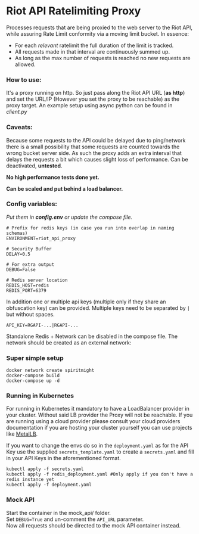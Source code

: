 # Riot API Ratelimiting Proxy

Processes requests that are being proxied to the web server to the Riot API,
while assuring Rate Limit conformity via a moving limit bucket. In essence:
- For each *relevant* ratelimit the full duration of the limit is tracked.
- All requests made in that interval are continuously summed up.
- As long as the max number of requests is reached no new requests are allowed.

### How to use:

It's a proxy running on http. So just pass along the Riot API URL (**as http**) and set the URL/IP (However you set the proxy to be reachable)
as the proxy target. An example setup using async python can be found in *client.py*


### Caveats:

Because some requests to the API could be delayed due to ping/network there is a small possibility that some requests are
counted towards the wrong bucket server side. As such the proxy adds an extra interval that delays the requests a bit which
causes slight loss of performance. Can be deactivated, **untested**.

**No high performance tests done yet.**

**Can be scaled and put behind a load balancer.**


### Config variables:
*Put them in **config.env** or update the compose file.*

```dotenv
# Prefix for redis keys (in case you run into overlap in naming schemas)
ENVIRONMENT=riot_api_proxy

# Security Buffer
DELAY=0.5

# For extra output
DEBUG=False

# Redis server location
REDIS_HOST=redis
REDIS_PORT=6379
```

In addition one or multiple api keys (multiple only if they share an obfuscation key) can be provided. Multiple
keys need to be separated by `|` but without spaces.
```dotenv
API_KEY=RGAPI-...|RGAPI-...
```

Standalone Redis + Network can be disabled in the compose file. The network should be created as an external network:

### Super simple setup
```shell
docker network create spiritmight
docker-compose build
docker-compose up -d
```

### Running in Kubernetes

For running in Kubernetes it mandatory to have a LoadBalancer provider in your cluster. Without said LB provider the Proxy will not be reachable.
If you are running using a cloud provider please consult your cloud providers documentation if you are hosting your cluster yourself you can use projects like [MetalLB](https://github.com/metallb/metallb).

If you want to change the envs do so in the `deployment.yaml` as for the API Key use the supplied `secrets_template.yaml` to create a `secrets.yaml` and
fill in your API Keys in the aforementioned format. 

```shell
kubectl apply -f secrets.yaml
kubectl apply -f redis_deployment.yaml #Only apply if you don't have a redis instance yet
kubectl apply -f deployment.yaml
```


### Mock API

Start the container in the mock_api/ folder.  
Set `DEBUG=True` and un-comment the `API_URL` parameter.  
Now all requests should be directed to the mock API container instead.
